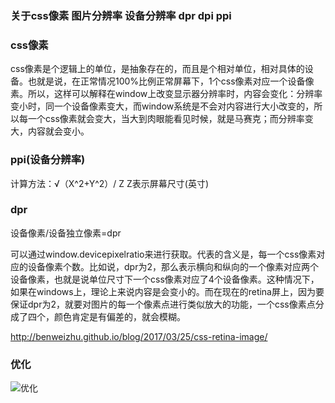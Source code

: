 ### 关于css像素 图片分辨率 设备分辨率 dpr dpi ppi

### css像素
css像素是个逻辑上的单位，是抽象存在的，而且是个相对单位，相对具体的设备。也就是说，在正常情况100%比例正常屏幕下，1个css像素对应一个设备像素。所以，这样可以解释在window上改变显示器分辨率时，内容会变化：分辨率变小时，同一个设备像素变大，而window系统是不会对内容进行大小改变的，所以每一个css像素就会变大，当大到肉眼能看见时候，就是马赛克；而分辨率变大，内容就会变小。

### ppi(设备分辨率)
计算方法：√（X^2+Y^2）/ Z  Z表示屏幕尺寸(英寸)

### dpr
设备像素/设备独立像素=dpr

可以通过window.devicepixelratio来进行获取。代表的含义是，每一个css像素对应的设备像素个数。比如说，dpr为2，那么表示横向和纵向的一个像素对应两个设备像素，也就是说单位尺寸下一个css像素对应了4个设备像素。这种情况下，如果在windows上，理论上来说内容是会变小的。而在现在的retina屏上，因为要保证dpr为2，就要对图片的每一个像素点进行类似放大的功能，一个css像素点分成了四个，颜色肯定是有偏差的，就会模糊。



<http://benweizhu.github.io/blog/2017/03/25/css-retina-image/>

### 优化
![优化](http://lc-jnsqxslr.cn-n1.lcfile.com/3ca41931e2c37f2784c7.png)
